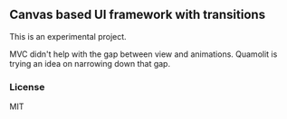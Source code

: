
Canvas based UI framework with transitions
----

This is an experimental project.

MVC didn't help with the gap between view and animations.
Quamolit is trying an idea on narrowing down that gap.

### License

MIT
